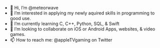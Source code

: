- 👋 Hi, I’m @meteorwave
- 👀 I’m interested in applying my newly aquired skills in programming to good use.  
- 🌱 I’m currently learning C, C++, Python, SQL, & Swift
- 💞️ I’m looking to collaborate on iOS or Android Apps, websites, & video games. 
- 📫 How to reach me:  @appleTVgaming on Twitter  
